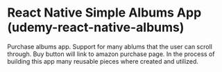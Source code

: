 # React Native Simple Albums App (udemy-react-native-albums)

Purchase albums app.  Support for many ablums that the user can scroll through.  Buy button will link to amazon purchase page.  In the process of building this app many reusable pieces where created and utilized.
